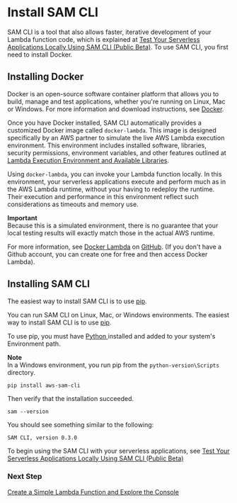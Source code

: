 # Install SAM CLI<a name="sam-cli-requirements"></a>

SAM CLI is a tool that also allows faster, iterative development of your Lambda function code, which is explained at [Test Your Serverless Applications Locally Using SAM CLI \(Public Beta\)](test-sam-cli.md)\. To use SAM CLI, you first need to install Docker\.

## Installing Docker<a name="sam-cli-requirements-docker"></a>

Docker is an open\-source software container platform that allows you to build, manage and test applications, whether you're running on Linux, Mac or Windows\. For more information and download instructions, see [Docker](https://www.docker.com)\. 

Once you have Docker installed, SAM CLI automatically provides a customized Docker image called `docker-lambda`\. This image is designed specifically by an AWS partner to simulate the live AWS Lambda execution environment\. This environment includes installed software, libraries, security permissions, environment variables, and other features outlined at [Lambda Execution Environment and Available Libraries](current-supported-versions.md)\. 

Using `docker-lambda`, you can invoke your Lambda function locally\. In this environment, your serverless applications execute and perform much as in the AWS Lambda runtime, without your having to redeploy the runtime\. Their execution and performance in this environment reflect such considerations as timeouts and memory use\.

**Important**  
Because this is a simulated environment, there is no guarantee that your local testing results will exactly match those in the actual AWS runtime\. 

For more information, see [Docker Lambda](https://github.com/lambci/docker-lambda) on [GitHub](https://github.com/)\. \(If you don't have a Github account, you can create one for free and then access Docker Lambda\)\.

## Installing SAM CLI<a name="sam-cli-requirements-cli"></a>

The easiest way to install SAM CLI is to use [pip](https://pypi.org/project/pip/)\.

You can run SAM CLI on Linux, Mac, or Windows environments\. The easiest way to install SAM CLI is to use [pip](https://pypi.org/project/pip/)\.

To use pip, you must have [Python ](https://www.python.org/) installed and added to your system's Environment path\. 

**Note**  
In a Windows environment, you run pip from the `python-version\Scripts` directory\.

```
pip install aws-sam-cli
```

Then verify that the installation succeeded\.

```
sam --version
```

You should see something similar to the following:

```
SAM CLI, version 0.3.0
```

To begin using the SAM CLI with your serverless applications, see [Test Your Serverless Applications Locally Using SAM CLI \(Public Beta\)](test-sam-cli.md) 

### Next Step<a name="setting-up-next-step-simple-function"></a>

[Create a Simple Lambda Function and Explore the Console](getting-started-create-function.md)